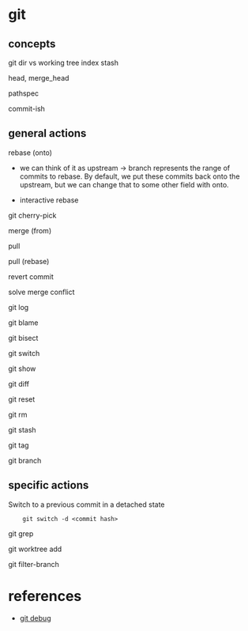 # git

## concepts

git dir vs working tree
index
stash

head, merge_head

pathspec

commit-ish

## general actions

rebase (onto)
- we can think of it as upstream -> branch represents the range of commits to rebase. By default, we put these commits back onto the upstream, but we can change that to some other field with onto.

- interactive rebase

git cherry-pick

merge (from)

pull

pull (rebase)

revert commit

solve merge conflict

git log

git blame

git bisect

git switch

git show

git diff

git reset

git rm

git stash

git tag

git branch

## specific actions

Switch to a previous commit in a detached state
```
    git switch -d <commit hash>
```

git grep

git worktree add

git filter-branch

# references
- [git debug](https://lucasoshiro.github.io/posts-en/2023-02-13-git-debug/)
